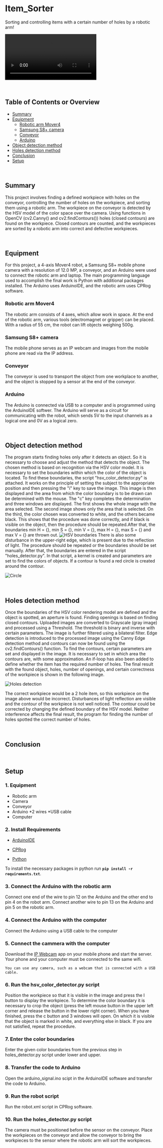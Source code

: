 # Item_Sorter
Sorting and controlling items with a certain number of holes by a robotic arm!

![Item sorter](https://github.com/k-karlovic/Item_Sorter/blob/main/videos/item_sorter.mp4?raw=true)

&nbsp;
## Table of Contents or Overview
* [Summary](#summary)
* [Equipment](#equipment)
	* [Robotic arm Mover4](#robotic-arm-mover4)
	* [Samsung S8+ camera](#samsung-s8-camera)
	* [Conveyor](#conveyor)
	* [Arduino](#arduino)
* [Object detection method](#object-detection-method)
* [Holes detection method](#holes-detection-method)
* [Conclusion](#conclusion)
* [Setup](#setup)

&nbsp;
## Summary
This project involves finding a defined workpiece with holes on the conveyor, controlling the number of holes on the workpiece, and sorting them using a robotic arm. The workpiece on the conveyor is detected by the HSV model of the color space over the camera. Using functions in OpenCV (cv2.Canny() and cv2.findContours()) holes (closed contours) are found on the workpiece. Closed contours are counted, and the workpieces are sorted by a robotic arm into correct and defective workpieces.

&nbsp;
## Equipment
For this project, a 4-axis Mover4 robot, a Samsung S8+ mobile phone camera with a resolution of 12.0 MP, a conveyor, and an Arduino were used to connect the robotic arm and laptop. The main programming language used to accomplish the final work is Python with additional packages installed. The Arduino uses ArduinoIDE, and the robotic arm uses CPRog software.
&nbsp;
### Robotic arm Mover4
The robotic arm consists of 4 axes, which allow work in space. At the end of the robotic arm, various tools (electromagnet or gripper) can be placed. With a radius of 55 cm, the robot can lift objects weighing 500g.
&nbsp;
### Samsung S8+ camera
The mobile phone serves as an IP webcam and images from the mobile phone are read via the IP address.
&nbsp;
### Conveyor
The conveyor is used to transport the object from one workplace to another, and the object is stopped by a sensor at the end of the conveyor.
&nbsp;
### Arduino
The Arduino is connected via USB to a computer and is programmed using the ArduinoIDE softwer. The Arduino will serve as a circuit for communicating with the robot, which sends 5V to the input channels as a logical one and 0V as a logical zero.

&nbsp;
## Object detection method
The program starts finding holes only after it detects an object. So it is necessary to choose and adjust the method that detects the object. The chosen method is based on recognition via the HSV color model. It is necessary to set the boundaries within which the color of the object is located. To find these boundaries, the script "hsv_color_detector.py" is attached. It works on the principle of setting the subject to the appropriate position and then pressing the "i" key to save the image. This image is then displayed and the area from which the color boundary is to be drawn can be determined with the mouse. The "c" key completes the determination and three windows are displayed. The first shows the whole image with the area selected. The second image shows only the area that is selected. On the third, the color chosen was converted to white, and the others became black. This shows that the procedure was done correctly, and if black is visible on the object, then the procedure should be repeated.After that, the boundaries min H = {}, min S = {}, min V = {}, max H = {}, max S = {} and max V = {} are thrown out.
![HSV boundaries](https://github.com/k-karlovic/Item_Sorter/blob/main/images/hsv_boundaries.jpg?raw=true)
There is also some disturbance in the upper-right edge, which is present due to the reflection of light. The procedure should be repeated or the boundaries should be set manually.
After that, the boundaries are entered in the script "holes_detector.py". In that script, a kernel is created and parameters are set to find the colors of objects. If a contour is found a red circle is created around the contour.

![Circle](https://github.com/k-karlovic/Item_Sorter/blob/main/images/cirlce.jpg?raw=true)

&nbsp;
## Holes detection method
Once the boundaries of the HSV color rendering model are defined and the object is spotted, an aperture is found. Finding openings is based on finding closed contours. Uploaded images are converted to Grayscale (gray image) and processed using a Threshold. The threshold is binary and inverse with certain parameters. The image is further filtered using a bilateral filter. Edge detection is introduced to the processed image using the Canny Edge detection method and contours can now be found using the cv2.findContours() function. To find the contours, certain parameters are set and displayed in the image. It is necessary to set in which area the contours are, with some approximation. An if-loop has also been added to define whether the item has the required number of holes. The final result with the found object, holes, number of openings, and certain correctness of the workpiece is shown in the following image.

![Holes detection](https://github.com/k-karlovic/Item_Sorter/blob/main/images/holes_detection.jpg?raw=true)

The correct workpiece would be a 2 hole item, so this workpiece on the image above would be incorrect. Disturbances of light reflection are visible and the contour of the workpiece is not well noticed. The contour could be corrected by changing the defined boundary of the HSV model. Neither interference affects the final result, the program for finding the number of holes spotted the correct number of holes.

&nbsp;
## Conclusion

&nbsp;
## Setup
### 1. Equipment
* Robotic arm
* Camera
* Conveyor
* Arduino
	*2 wires
	*USB cable
* Computer
### 2. Install Requirements
* [ArduinoIDE](https://www.arduino.cc/en/software)

* [CPRog](https://cpr-robots.com/robot-control)

* [Python](https://www.python.org/downloads/)

To install the necessary packages in python run **`pip install -r requirements.txt`**.
### 3. Connect the Arduino with the robotic arm
Connect one end of the wire to pin 12 on the Arduino and the other end to pin 4 on the robot arm. Connect another wire to pin 13 on the Arduino and pin 5 on the robotic arm.
### 4. Connect the Arduino with the computer
Connect the Arduino using a USB cable to the computer
### 5. Connect the cammera with the computer
Download the [IP Webcam](https://play.google.com/store/apps/details?id=com.pas.webcam&hl=en&gl=US) app on your mobile phone and start the server. Your phone and your computer must be connected to the same wifi.

`You can use any camera, such as a webcam that is connected with a USB cable.`
### 6. Run the hsv_color_detector.py script
Position the workpiece so that it is visible in the image and press the I button to display the workpiece. To determine the color boundary it is necessary to crop the object (press the left mouse button in the upper left corner and release the button in the lower right corner). When you have finished, press the c button and 3 windows will open. On which it is visible that the object is marked in white, and everything else in black. If you are not satisfied, repeat the procedure.
### 7. Enter the color boundaries
Enter the given color boundaries from the previous step in holes_detector.py script under lower and upper.
### 8. Transfer the code to Arduino
Open the arduino_signal.ino scipt in the ArduinoIDE software and transfer the code to Arduino.
### 9. Run the robot script
Run the robot.xml script in CPRog software.
### 10. Run the holes_detector.py script
The camera must be positioned before the sensor on the conveyor. Place the workpieces on the conveyor and allow the conveyor to bring the workpieces to the sensor where the robotic arm will sort the workpieces.







